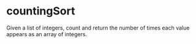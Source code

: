# countingSort
Given a list of integers, count and return the number of times each value appears as an array of integers.
